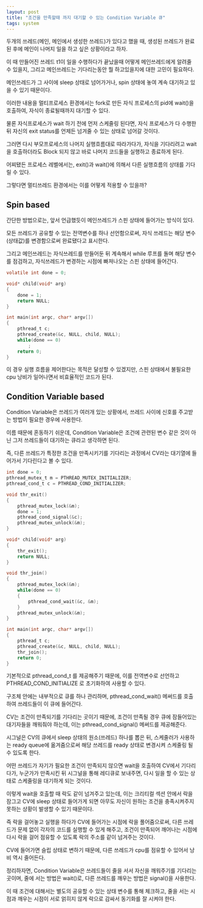 ```yaml
---
layout: post
title: "조건을 만족할때 까지 대기할 수 있는 Condition Variable 큐"
tags: system
---
```


두개의 쓰레드(메인, 메인에서 생성한 쓰레드)가 있다고 했을 때, 생성된 쓰레드가 완료된 후에 메인이 나머지 일을 하고 싶은 상황이라고 하자.

이 때 만들어진 쓰레드 t1이 일을 수행하다가 끝났을때 어떻게 메인쓰레드에게 알려줄 수 있을지, 그리고 메인쓰레드는 기다리는동안 뭘 하고있을지에 대한 고민이 필요하다.

메인쓰레드가 그 사이에 sleep 상태로 넘어가거나, spin 상태에 놓여 계속 대기하고 있을 수 있기 때문이다.

이러한 내용을 멀티프로세스 환경에서는 fork로 만든 자식 프로세스의 pid에 wait()을 호출하여, 자식이 종료될때까지 대기할 수 있다.

물론 자식프로세스가 wait 하기 전에 먼저 스케줄링 된다면, 자식 프로세스가 다 수행한 뒤 자신의 exit status를 언제든 넘겨줄 수 있는 상태로 넘어갈 것이다.

그러면 다시 부모프로세스의 나머지 실행흐름대로 따라가다가, 자식을 기다리려고 wait을 호출하더라도 Block 되지 않고 바로 나머지 코드들을 실행하고 종료하게 된다.

어찌됐든 프로세스 레벨에서는, exit()과 wait()에 의해서 다른 실행흐름의 상태를 기다릴 수 있다.

그렇다면 멀티쓰레드 환경에서는 이를 어떻게 적용할 수 있을까?
<br>

## Spin based

간단한 방법으로는, 앞서 언급했듯이 메인쓰레드가 스핀 상태에 들어가는 방식이 있다.

모든 쓰레드가 공유할 수 있는 전역변수를 하나 선언함으로써, 자식 쓰레드는 해당 변수(상태값)를 변경함으로써 완료됐다고 표시한다.

그리고 메인쓰레드는 자식쓰레드를 만들어둔 뒤 계속해서 while 루프를 돌며 해당 변수를 점검하고, 자식쓰레드가 변경하는 시점에 빠져나오는 스핀 상태에 들어간다.

```c
volatile int done = 0;

void* child(void* arg)
{
    done = 1;
    return NULL;
}

int main(int argc, char* argv[])
{
    pthread_t c;
    pthread_create(&c, NULL, child, NULL);
    while(done == 0)
        ;
    return 0;
}
```

이 경우 실행 흐름을 제어한다는 목적은 달성할 수 있겠지만, 스핀 상태에서 불필요한 cpu 낭비가 일어나면서 비효율적인 코드가 된다.
<br>

## Condition Variable based

Condition Variable은 쓰레드가 여러개 있는 상황에서, 쓰레드 사이에 신호를 주고받는 방법이 필요한 경우에 사용한다.

이름 때문에 혼동하기 쉬운데, Condition Variable은 조건에 관련된 변수 같은 것이 아닌 그저 쓰레드들이 대기하는 큐라고 생각하면 된다.

즉, 다른 쓰레드가 특정한 조건을 만족시키기를 기다리는 과정에서 CV라는 대기열에 들어가서 기다린다고 볼 수 있다.

```c
int done = 0;
pthread_mutex_t m = PTHREAD_MUTEX_INITIALIZER;
pthread_cond_t c = PTHREAD_COND_INITIALIZER;

void thr_exit()
{
    pthread_mutex_lock(&m);
    done = 1;
    pthread_cond_signal(&c);
    pthread_mutex_unlock(&m);
}

void* child(void* arg)
{
    thr_exit();
    return NULL;
}

void thr_join()
{
    pthread_mutex_lock(&m);
    while(done == 0)
    {
        pthread_cond_wait(&c, &m);
    }
    pthread_mutex_unlock(&m);
}

int main(int argc, char* argv[])
{
    pthread_t c;
    pthread_create(&c, NULL, child, NULL);
    thr_join();
    return 0;
}
```

기본적으로 pthread_cond_t 를 제공해주기 때문에, 이를 전역변수로 선언하고 PTHREAD_COND_INITIALIZE 로 초기화하여 사용할 수 있다.

구조체 안에는 내부적으로 큐를 하나 관리하며, pthread_cond_wait() 메써드를 호출하여 쓰레드들이 이 큐에 들어간다.

CV는 조건이 만족되기를 기다리는 곳이기 때문에, 조건이 만족될 경우 큐에 잠들어있는 대기자들을 깨워줘야 하는데, 이는 pthread_cond_signal() 메써드를 제공해준다.

시그널은 CV의 큐에서 sleep 상태의 원소(쓰레드) 하나를 뽑은 뒤, 스케줄러가 사용하는 ready queue에 옮겨줌으로써 해당 쓰레드를 ready 상태로 변경시켜 스케줄링 될 수 있도록 한다.

어떤 쓰레드가 자기가 필요한 조건이 만족되지 않으면 wait을 호출하여 CV에서 기다리다가, 누군가가 만족시킨 뒤 시그널을 통해 레디큐로 보내주면, 다시 일을 할 수 있는 상태로 스케줄링을 대기하게 되는 것이다.

이렇게 wait을 호출할 때 락도 같이 넘겨주고 있는데, 이는 크리티컬 섹션 안에서 락을 잠그고 CV에 sleep 상태로 들어가게 되면 아무도 자신이 원하는 조건을 충족시켜주지 못하는 상황이 발생할 수 있기 때문이다.

즉 락을 걸어놓고 실행을 하다가 CV에 들어가는 시점에 락을 풀어줌으로써, 다른 쓰레드가 문제 없이 각자의 코드를 실행할 수 있게 해주고, 조건이 만족되어 깨어나는 시점에 다시 락을 걸어 점유할 수 있도록 락의 주소를 같이 넘겨주는 것이다.

CV에 들어가면 슬립 상태로 변하기 때문에, 다른 쓰레드가 cpu를 점유할 수 있어서 낭비 역시 줄어든다.

정리하자면, Condition Variable은 쓰레드들이 줄을 서서 자신을 깨워주기를 기다리는 곳이며, 줄에 서는 방법은 wait()로, 다른 쓰레드를 깨우는 방법은 signal()을 사용한다.

이 때 조건에 대해서는 별도의 공유할 수 있는 상태 변수를 통해 체크하고, 줄을 서는 시점과 깨우는 시점이 서로 얽히지 않게 락으로 감싸서 동기화를 잘 시켜야 한다.
